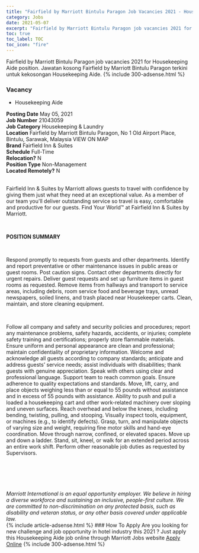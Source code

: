 ```yaml
---
title: "Fairfield by Marriott Bintulu Paragon Job Vacancies 2021 - Housekeeping Aide" 
category: Jobs 
date: 2021-05-07 
excerpt: "Fairfield by Marriott Bintulu Paragon job vacancies 2021 for Housekeeping Aide position. Jawatan kosong Fairfield by Marriott Bintulu Paragon terkini untuk kekosongan Housekeeping Aide." 
toc: true 
toc_label: TOC 
toc_icon: "fire" 
--- 
```


Fairfield by Marriott Bintulu Paragon job vacancies 2021 for Housekeeping Aide position. Jawatan kosong Fairfield by Marriott Bintulu Paragon terkini untuk kekosongan Housekeeping Aide. 
{% include 300-adsense.html %} 
### Vacancy 
- Housekeeping Aide 
<div><div><b>Posting Date</b> May 05, 2021<br><b>Job Number</b> 21043059<br><b>Job Category</b> Housekeeping &amp; Laundry<br><b>Location</b> Fairfield by Marriott Bintulu Paragon, No 1 Old Airport Place, Bintulu, Sarawak, Malaysia VIEW ON MAP<br><b>Brand</b> Fairfield Inn &amp; Suites<br><b>Schedule</b> Full-Time<br><b>Relocation?</b> N<br><b>Position Type</b> Non-Management<br><b>Located Remotely?</b> N<br><br><p>Fairfield Inn &amp; Suites by Marriott allows guests to travel with confidence by giving them just what they need at an exceptional value. As a member of our team you'll deliver outstanding service so travel is easy, comfortable and productive for our guests. Find Your World&#8482; at Fairfield Inn &amp; Suites by Marriott.</p><br></div><div> <p><strong>POSITION SUMMARY</strong></p> <p>&#160;</p> <p>Respond promptly to requests from guests and other departments. Identify and report preventative or other maintenance issues in public areas or guest rooms. Post caution signs. Contact other departments directly for urgent repairs. Deliver guest requests and set up furniture items in guest rooms as requested. Remove items from hallways and transport to service areas, including debris, room service food and beverage trays, unread newspapers, soiled linens, and trash placed near Housekeeper carts. Clean, maintain, and store cleaning equipment.</p> <p>&#160;</p> <p>Follow all company and safety and security policies and procedures; report any maintenance problems, safety hazards, accidents, or injuries; complete safety training and certifications; properly store flammable materials. Ensure uniform and personal appearance are clean and professional; maintain confidentiality of proprietary information. Welcome and acknowledge all guests according to company standards; anticipate and address guests&#8217; service needs; assist individuals with disabilities; thank guests with genuine appreciation. Speak with others using clear and professional language. Support team to reach common goals. Ensure adherence to quality expectations and standards. Move, lift, carry, and place objects weighing less than or equal to 55 pounds without assistance and in excess of 55 pounds with assistance. Ability to push and pull a loaded a housekeeping cart and other work-related machinery over sloping and uneven surfaces. Reach overhead and below the knees, including bending, twisting, pulling, and stooping. Visually inspect tools, equipment, or machines (e.g., to identify defects). Grasp, turn, and manipulate objects of varying size and weight, requiring fine motor skills and hand-eye coordination. Move through narrow, confined, or elevated spaces. Move up and down a ladder. Stand, sit, kneel, or walk for an extended period across an entire work shift. Perform other reasonable job duties as requested by Supervisors.</p> <p>&#160;</p> <p>&#160;</p> </div> <div> &#160;</div> <em>Marriott International is an equal opportunity employer.&#160;We believe in hiring a diverse workforce and sustaining an inclusive, people-first culture.&#160;We are committed to non-discrimination on&#160;any&#160;protected&#160;basis, such as disability and veteran status, or any other basis covered under applicable law.</em><br></div> 
{% include article-adsense.html %} 
### How To Apply 
Are you looking for new challenge and job opportunity in hotel industry this 2021 ?
Just apply this Housekeeping Aide job online through Marriott Jobs website 
<a href="https://jobs.marriott.com/marriott/jobs/21043059?lang=en-us" class="btn btn--info" target="_blank" rel="nofollow noopenner">Apply Online</a> 
{% include 300-adsense.html %} 